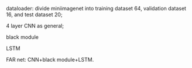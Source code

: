 dataloader:
divide miniimagenet into training dataset 64, validation dataset 16, and test dataset 20;

4 layer CNN as general;

black module

LSTM

FAR net:
CNN+black module+LSTM.

